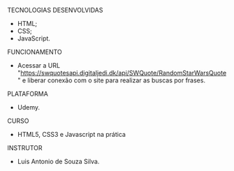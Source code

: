 TECNOLOGIAS DESENVOLVIDAS
- HTML;
- CSS;
- JavaScript.

FUNCIONAMENTO
- Acessar a URL "https://swquotesapi.digitaljedi.dk/api/SWQuote/RandomStarWarsQuote" e liberar conexão com o site para realizar as buscas por frases.

PLATAFORMA
- Udemy.

CURSO
- HTML5, CSS3 e Javascript na prática

INSTRUTOR
- Luis Antonio de Souza Silva.
